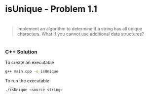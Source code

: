 # isUnique - Problem 1.1
#
#
> Implement an algorithm to determine if a string has all unique characters. What if you cannot use additional data structures?
>
#
### C++ Solution

To create an executable
```sh
g++ main.cpp -o isUnique
```

To run the executable
```sh
./isUnique <source string>
```